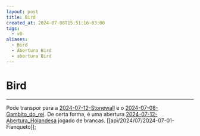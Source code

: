 ```yaml
---
layout: post
title: Bird
created_at: 2024-07-08T15:51:16-03:00
tags:
  - v0
aliases:
  - Bird
  - Abertura Bird
  - abertura Bird
---
```

# Bird
---

Pode transpor para a [2024-07-12-Stonewall](_insight/2024/07/2024-07-12-Stonewall.md) e o [2024-07-08-Gambito_do_rei](_draft/2024/07/2024-07-08-Gambito_do_rei.md). De certa forma, é uma abertura [2024-07-12-Abertura_Holandesa](_insight/2024/07/2024-07-12-Abertura_Holandesa.md) jogado de brancas. [[api/2024/07/2024-07-01-Fianqueto]];
